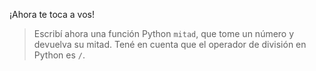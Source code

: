 ¡Ahora te toca a vos!


> Escribí ahora una función Python `mitad`, que tome un número y devuelva su mitad. Tené en cuenta que el operador de división en Python es `/`. 
> 

